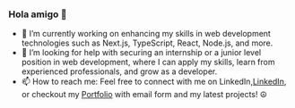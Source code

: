 ### Hola amigo 👋




- 🔭 I’m currently working on enhancing my skills in web development technologies such as Next.js, TypeScript, React, Node.js, and more. 
- 🤔 I’m looking for help with securing an internship or a junior level position in web development, where I can apply my skills, learn from experienced professionals, and grow as a developer.
- 📫 How to reach me: Feel free to connect with me on LinkedIn,[LinkedIn](https://www.linkedin.com/in/tommimaki), or checkout my [Portfolio](https://tommimaki.com/) with email form and my latest projects!
   ☮

